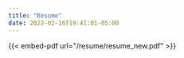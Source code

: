 ```yaml
---
title: "Resume"
date: 2022-02-16T19:41:01-05:00
---
```

 
{{< embed-pdf url="/resume/resume_new.pdf" >}}